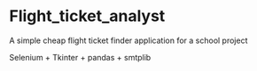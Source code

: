 # Flight_ticket_analyst
A simple cheap flight ticket finder application for a school project

Selenium + Tkinter + pandas + smtplib
